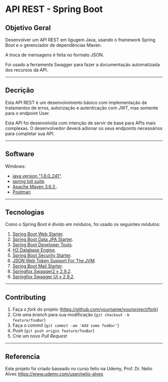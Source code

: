 # API REST - Spring Boot

## Objetivo Geral
Desenvolver um API REST em ligugem Java, usando o framework Spring Boot e o gerenciador de dependências Maven.

A troca de mensagens é feita no formato JSON.

Foi usado a ferramenta Swagger para fazer a documentação automatizada dos recursos da API.

---

## Decrição
Esta API REST é um desenvolvimento básico com implementação de tratamentos de erros, autorização e autenticação com JWT, mas somente para o endpoint User.

Esta API foi desenvolvida com intenção de servir de base para APIs mais complexas. O desenvolvedor deverá adionar os seus endpoints necessários para completar sua API.

---

## Software
Windows:

* [java version "1.8.0_241"](https://www.oracle.com/java/technologies/javase-jdk8-downloads.html).
* [spring toll suite](https://spring.io/tools).
* [Apache Maven 3.6.3 ](https://maven.apache.org/guides/getting-started/windows-prerequisites.html).
* [Postman](https://www.postman.com/downloads/)

---

## Tecnologias
Como o Spring Boot é divido em módulos, foi usado os seguintes módulos:

1. [Spring Boot Web Starter](https://mvnrepository.com/artifact/org.springframework.boot/spring-boot-starter-web).
2. [Spring Boot Data JPA Starter](https://mvnrepository.com/artifact/org.springframework.boot/spring-boot-starter-data-jpa).
3. [Spring Boot Developer Tools](https://mvnrepository.com/artifact/org.springframework.boot/spring-boot-devtools).
4. [H2 Database Engine](https://mvnrepository.com/artifact/com.h2database/h2).
5. [Spring Boot Security Starter](https://mvnrepository.com/artifact/org.springframework.boot/spring-boot-starter-security).
6. [JSON Web Token Support For The JVM](https://mvnrepository.com/artifact/io.jsonwebtoken/jjwt).
7. [Spring Boot Mail Starter](https://mvnrepository.com/artifact/org.springframework.boot/spring-boot-starter-mail).
8. [Springfox Swagger2 » 2.9.2](https://mvnrepository.com/artifact/io.springfox/springfox-swagger2).
9. [Springfox Swagger UI » 2.9.2](https://mvnrepository.com/artifact/io.springfox/springfox-swagger-ui).

---

## Contributing

1. Faça o _fork_ do projeto (<https://github.com/yourname/yourproject/fork>)
2. Crie uma _branch_ para sua modificação (`git checkout -b feature/fooBar`)
3. Faça o _commit_ (`git commit -am 'Add some fooBar'`)
4. _Push_ (`git push origin feature/fooBar`)
5. Crie um novo _Pull Request_

---

## Referencia
Este projeto foi criado baseado no curso feito na Udemy, Prof. Dr. Nelio Alves
https://www.udemy.com/user/nelio-alves